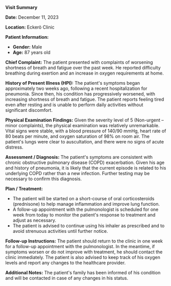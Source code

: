 **Visit Summary**

**Date:** December 11, 2023

**Location:** Eckerö Clinic

**Patient Information:**
- **Gender:** Male
- **Age:** 87 years old

**Chief Complaint:**
The patient presented with complaints of worsening shortness of breath and fatigue over the past week. He reported difficulty breathing during exertion and an increase in oxygen requirements at home.

**History of Present Illness (HPI):**
The patient's symptoms began approximately two weeks ago, following a recent hospitalization for pneumonia. Since then, his condition has progressively worsened, with increasing shortness of breath and fatigue. The patient reports feeling tired even after resting and is unable to perform daily activities without significant discomfort.

**Physical Examination Findings:**
Given the severity level of 5 (Non-urgent – minor complaints), the physical examination was relatively unremarkable. Vital signs were stable, with a blood pressure of 140/90 mmHg, heart rate of 80 beats per minute, and oxygen saturation of 98% on room air. The patient's lungs were clear to auscultation, and there were no signs of acute distress.

**Assessment / Diagnosis:**
The patient's symptoms are consistent with chronic obstructive pulmonary disease (COPD) exacerbation. Given his age and history of pneumonia, it is likely that the current episode is related to his underlying COPD rather than a new infection. Further testing may be necessary to confirm this diagnosis.

**Plan / Treatment:**
- The patient will be started on a short-course of oral corticosteroids (prednisone) to help manage inflammation and improve lung function.
- A follow-up appointment with the pulmonologist is scheduled for one week from today to monitor the patient's response to treatment and adjust as necessary.
- The patient is advised to continue using his inhaler as prescribed and to avoid strenuous activities until further notice.

**Follow-up Instructions:**
The patient should return to the clinic in one week for a follow-up appointment with the pulmonologist. In the meantime, if symptoms worsen or do not improve with treatment, he should contact the clinic immediately. The patient is also advised to keep track of his oxygen levels and report any changes to the healthcare provider.

**Additional Notes:**
The patient's family has been informed of his condition and will be contacted in case of any changes in his status.